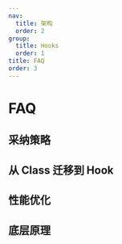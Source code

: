 ```yaml
---
nav:
  title: 架构
  order: 2
group:
  title: Hooks
  order: 1
title: FAQ
order: 3
---
```


# FAQ

## 采纳策略

## 从 Class 迁移到 Hook

## 性能优化

## 底层原理